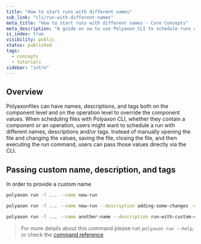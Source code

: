 ```yaml
---
title: "How to start runs with different names"
sub_link: "cli/run-with-different-names"
meta_title: "How to start runs with different names - Core Concepts"
meta_description: "A guide on ow to use Polyaxon CLI to schedule runs with different names, descriptions and tags."
is_index: true
visibility: public
status: published
tags:
  - concepts
  - tutorials
sidebar: "intro"
---
```


## Overview

Polyaxonfiles can have names, descriptions, and tags both on the component level and on the operation level to override the component values.
When scheduling files with Polyaxon CLI, whether they contain a component or an operation, 
users might want to schedule a run with different names, descriptions and/or tags. Instead of manually opening the file and changing the values, saving the file, closing the file, 
and then executing the run command, users can pass those values directly via the CLI.  

## Passing custom name, description, and tags

In order to provide a custom name

```bash
polyaxon run -f ... --name new-run
```

```bash
polyaxon run -f ... --name new-run --description adding-some-changes -u -l
```

```bash
polyaxon run -f ... --name another-name --description run-with-custom-connection --tags tests,debug
```


> For more details about this command please run `polyaxon run --help`, or check the [command reference](/docs/core/cli/run/) 
